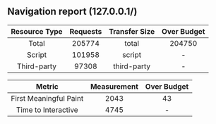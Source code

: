 ## Navigation report (127.0.0.1/)

| Resource Type | Requests | Transfer Size | Over Budget |
| :-----------: | :------: | :-----------: | :---------: |
|     Total     |  205774  |     total     |   204750    |
|    Script     |  101958  |    script     |      -      |
|  Third-party  |  97308   |  third-party  |      -      |

|         Metric         | Measurement | Over Budget |
| :--------------------: | :---------: | :---------: |
| First Meaningful Paint |    2043     |     43      |
|  Time to Interactive   |    4745     |      -      |
